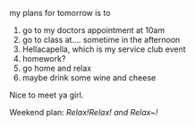 my plans for tomorrow is to 
1. go to my doctors appointment at 10am
2. go to class at.... sometime in the afternoon
3. Hellacapella, which is my service club event
4. homework?
5. go home and relax
6. maybe drink some wine and cheese

Nice to meet ya girl.

Weekend plan: _Relax!Relax! and Relax~!_

